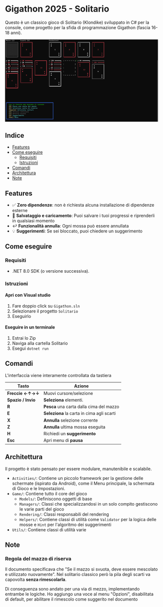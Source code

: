 ﻿# Gigathon 2025 - Solitario

Questo è un classico gioco di Solitario (Klondike) sviluppato in C# per la console, come progetto per la sfida di programmazione Gigathon (fascia 16-18 anni).

![Anteprima](media/Hero.png)

## Indice
- [Features](#features)
- [Come eseguire](#come-eseguire)
    - [Requisiti](#requisiti)
    - [Istruzioni](#istruzioni)
- [Comandi](#comandi)
- [Architettura](#architettura)
- [Note](#note)

## Features
- ✅ **Zero dipendenze**: non è richiesta alcuna installazione di dipendenze esterne
- 💾 **Salvataggio e caricamento**: Puoi salvare i tuoi progressi e riprenderli in qualsiasi momento
- ↩️ **Funzionalità annulla**: Ogni mossa può essere annullata
- 💡 **Suggerimenti**: Se sei bloccato, puoi chiedere un suggerimento

## Come eseguire
### Requisiti
- .NET 8.0 SDK (o versione successiva).

### Istruzioni
#### Apri con Visual studio
1. Fare doppio click su `Gigathon.sln`
2. Selezionare il progetto `Solitario`
3. Eseguirlo

#### Eseguire in un terminale
1. Estrai lo Zip
2. Naviga alla cartella Solitario
2. Esegui `dotnet run`

## Comandi
L'interfaccia viene interamente controllata da tastiera

| Tasto              | Azione                                     |
| -----------------  | ------------------------------------------ |
| **Freccie ←↑→↓**   | Muovi cursore/selezione                    |
| **Spazio / Invio** | **Seleziona** elementi.                    |
| **R**              | **Pesca** una carta dalla cima del mazzo   |
| **E**              | **Seleziona** la carta in cima agli scarti |
| **X**              | **Annulla** selezione corrente             |
| **Z**              | **Annulla** ultima mossa eseguita          |
| **H**              | Richiedi un **suggerimento**               |
| **Esc**            | Apri menu di **pausa**                     |

## Architettura
Il progetto è stato pensato per essere modulare, manutenibile e scalabile.

- `Activities/`: Contiene un piccolo framework per la gestione delle schermate (ispirato da Android), come il Menu principale, la schermata di Gioco e le Impostazioni.
- `Game/`: Contiene tutto il core del gioco
    - `Models/`: Definiscono oggetti di base
    - `Managers/`: Classi che specializzandosi in un solo compito gestiscono le varie parti del gioco
    - `Rendering/`: Classi responsabili del rendering
    - `Helpers/`: Contiene classi di utilità come `Validator` per la logica delle mosse e `Hint` per l'algoritmo dei suggerimenti
- `Utils/`: Contiene classi di utilità varie

## Note
### Regola del mazzo di riserva
Il documento specificava che "Se il mazzo si svuota, deve essere mescolato e utilizzato nuovamente".
Nel solitario classico però la pila degli scarti va capovolta **senza rimescolarla**.

Di conseguenza sono andato per una via di mezzo, implementando entrambe le logiche.
Ho aggiungo una voce al menu "Opzioni", disabilitata di default, per abilitare il rimescolo come suggerito nel documento